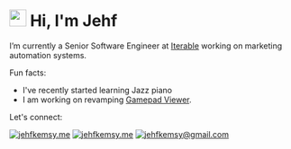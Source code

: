 <h1 align="left"><a href="https://www.gautamkrishnar.com/"><img src="https://media.giphy.com/media/mF5rNBU4JgvvOgcQAb/giphy.gif" width="30"></a> Hi, I'm Jehf </h1>

I’m currently a Senior Software Engineer at [Iterable](https://iterable.com/) working on marketing automation systems.

Fun facts:

- I've recently started learning Jazz piano
- I am working on revamping [Gamepad Viewer](https://github.com/GamepadViewer).

Let's connect:

<p>
<a href="https://jehfkemsy.me"><img src="https://img.shields.io/badge/-jehfkemsy.me-1A73E8?style=flat-square&amp;labelColor=1A73E8&amp;logo=Google-Chrome&amp;logoColor=white&amp;link=https://jehfkemsy.me" alt="jehfkemsy.me"></a>
<a href="https://www.linkedin.com/in/jehfkemsy/"><img src="https://img.shields.io/badge/-jehfkemsy-0077B5?style=flat-square&amp;labelColor=0077B5&amp;logo=Linkedin&amp;logoColor=white&amp;link=https://www.linkedin.com/in/jehfkemsy/" alt="jehfkemsy.me"></a>
<a href="mailto:jehfkemsy@gmail.com"><img src="https://img.shields.io/badge/-jehfkemsy-EA4335?style=flat-square&amp;labelColor=EA4335&amp;logo=Gmail&amp;logoColor=white&amp;link=mailto:jehfkemsy@gmail.com" alt="jehfkemsy@gmail.com"></a>
 </p>
